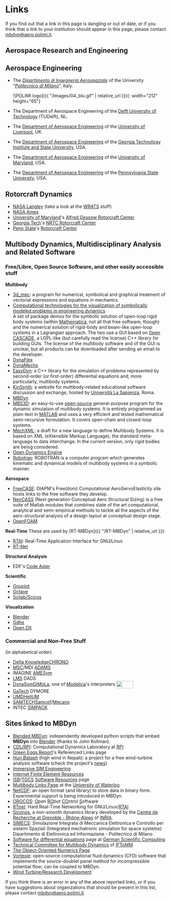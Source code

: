 ---
---
# Links

If you find out that a link in this page is dangling or out of date, or if you think that a link to your institution should appear in this page, please contact </span><a href="mailto:mbdyn@aero.polimi.it">mbdyn@aero.polimi.it</a><span>.</span></p>

## Aerospace Research and Engineering
## Aerospace Engineering

* The <a href="http://www.aero.polimi.it/"><em>Dipartimento di Ingegneria Aerospaziale</em></a> of the University "<a href="http://www.polimi.it/"><em>Politecnico di Milano</em></a>", Italy. 
  
  ![POLIMI logo]({{ "/Images/04_blu.gif" | relative_url }}){: width="212" height="65"}
  
* The Department of Aerospace Engineering of the <a href="http://www.tudelft.nl/">Delft University of Technology</a> (TUDelft), NL.
* The <a href="http://www.liv.ac.uk/aerospace/">Department of Aerospace Engineering</a> of the <a href="http://www.liv.ac.uk/">University of Liverpool</a>, UK.
* The <a href="http://www.ae.gatech.edu/">Department of Aerospace Engineering</a> of the <a href="http://www.gatech.edu/">Georgia Technology Institute and State University</a>, USA.
* The <a href="http://www.enae.umd.edu/">Department of Aerospace Engineering</a> of the <a href="http://www.umd.edu/">University of Maryland</a>, USA.
* The <a href="http://www.aero.psu.edu/">Department of Aerospace Engineering</a> of the <a href="http://www.psu.edu/">Pennsylvania State University</a>, USA.

## Rotorcraft Dynamics

* <a href="http://www.larc.nasa.gov/">NASA Langley</a> (take a look at the <a href="http://sonicboom.larc.nasa.gov/wrats/">WRATS</a> stuff)
* <a href="http://www.arc.nasa.gov/">NASA Ames</a>
* <a href="http://www.umd.edu/">University of Maryland</a>'s <a href="http://www.eng.umd.edu/Department_gateways/Rotorcraft.html">Alfred Gessow Rotorcraft Center</a>
* <a href="http://www.gatech.edu/">Georgia Tech</a>'s <a href="http://www.ae.gatech.edu/research/windtunnel/expaero/coehome.html">NRTC Rotorcraft Center</a>
* <a href="http://www.psu.edu/">Penn State</a>'s <a href="http://www.psu.edu/dept/rcoe/">Rotorcraft Center</a>

## Multibody Dynamics, Multidisciplinary Analysis and Related Software
### Free/Libre, Open Source Software, and other easily accessible stuff
**Multibody**
* <a href="http://www.imac.unavarra.es/3d_mec/">3d_mec</a>: a program for numerical, symbolical and graphical treatment of vectorial expressions and equations in mechanics.
* <a href="http://www.mech.gla.ac.uk/~dimf/IGR_website/epsrcproject.html">Computational technologies for the visualization of symbolically modeled problems in engineering dynamics</a><br>A set of package demos for the symbolic solution of open-loop rigid body systems (within <a href="http://www.wolfram.com/products/mathematica/index.html">Mathematica</a>, not all that free software, though) and the numerical solution of rigid-body and beam-like open-loop systems in a Lagrangian approach. The two use a GUI based on <a href="http://www.opencascade.org/">Open CASCADE</a>, a LGPL-like (but carefully read the license) C++ library for building GUIs. The license of the multibody software and of the GUI is unclear, but all products can be downloaded after sending an email to the developer.
* <a href="http://real.uwaterloo.ca/~dynaflex/">DynaFlex</a>
* <a href="http://dynamechs.sourceforge.net/">DynaMechs</a>
* <a href="http://mecara.fpms.ac.be/EasyDyn/">EasyDyn</a>: a C++ library for the simulation of problems represented by second-order (or first-order) differential equations and, more particularly, multibody systems.
* <a href="http://www.dima.uniroma1.it/kinsynth/">KinSynth</a>: a website for multibody-related educational software discussion and exchange, hosted by <a href="http://www.uniroma1.it/">Università La Sapienza</a>, Roma.
* <a href="http://www.mbdyn.org/">MBDyn</a>
* <a href="http://mat21.etsii.upm.es/mbs/">MBS3D</a>: an easy-to-use <a href="http://www.opensource.org/">open-source</a> general-purpose program for the dynamic simulation of multibody systems. It is entirely programmed as plain-text in <a href="http://www.mathworks.com/">MATLAB</a> and uses a very efficient and tested mathematical semi-recursive formulation. It covers open-chain and closed-loop systems.
* <a href="http://mat21.etsii.upm.es/mbs/MechXML/mechxml.htm">MechXML</a>: a draft for a new language to define Multibody Systems. It is based on XML (eXtensible Markup Language), the standard meta-language to data interchange. In the current version, only rigid bodies are being considered.
* <a href="http://ode.org/">Open Dynamics Engine</a>
* <a href="http://www.prm.ucl.ac.be/recherche/projets/robotran/">Robotran</a>: ROBOTRAN is a computer program which generates kinematic and dynamical models of multibody systems in a symbolic manner.

**Aerospace**

* <a href="http://www.aero.polimi.it/freecase">FreeCASE</a>: DIAPM's Free(dom) Computational AeroServoElasticity site hosts links to the free software they develop.
* <a href="http://www.neocass.org/">NeoCASS</a> (Next generation Conceptual Aero Structural Sizing) is a free suite of Matlab modules that combines state of the art computational, analytical and semi-empirical methods to tackle all the aspects of the aero-structural analysis of a design layout at conceptual design stage.
* <a href="http://www.opencfd.co.uk/openfoam/">OpenFOAM</a>

**Real-Time**
These are used by [RT-MBDyn]({{ "/RT-MBDyn" | relative_url }}):
* <a href="http://www.rtai.org/">RTAI</a>: Real-Time Application Interface for GNU/Linux
* <a href="http://www.rts.uni-hannover.de/rtnet/">RT-Net</a>

**Structural Analysis**
* EDF's <a href="http://www.code-aster.org/">Code Aster</a>

**Scientific**

* <a href="http://www.gnuplot.info/">Gnuplot</a>
* <a href="http://www.octave.org/">Octave</a>
* <a href="http://www.scilab.org/">Scilab/Scicos</a>

**Visualization**
* <a href="http://www.blender.org/">Blender</a>
* <a href="http://www.laas.fr/~matthieu/gdhe/">Gdhe</a>
* <a href="http://www.opendx.org/">Open DX</a>

### Commercial and Non-Free Stuff
(in alphabetical order)
* <a href="http://www.deltaknowledge.com/">Delta Knowledge</a><a href="http://www.deltaknowledge.com/chrono/index.php">CHRONO</a>
* <a href="http://www.mscsoftware.com/">MSC</a>/MDI <a href="http://www.adams.com/">ADAMS</a>
* IMAGINE <a href="http://www.amesim.com/">AMESym</a>
* <a href="http://www.lmsintl.com/">LMS</a> DADS
* <a href="http://www.dynasim.se/">DynaSym</a><a href="http://www.dynasim.se/">DiMoLa</a>, one of <a href="http://www.modelica.org/">Modelica</a>'s interpreters <a href="http://www.modelica.org/"><img style="vertical-align: middle;" src="userfiles/images/ModelicaLogoWhite_icon.gif" alt="" width="53" height="23"></a>
* <a href="http://www.gatech.edu/">GaTech</a> DYMORE
* <a href="http://www.umd.edu/">UMD</a><a href="http://celi.umd.edu/Celi/ResFD95.html">HeliUM</a>
* <a href="http://www.samtech.fr/">SAMTECH</a><a href="http://www.samtech.fr/products/samcef.htm">Samcef</a>/<a href="http://www.samtech.fr/products/mecano.htm">Mecano</a>
* INTEC <a href="http://www.simpack.de/">SIMPACK</a>

## Sites linked to MBDyn
* <a href="http://www.enlightenengineering.com/BlendedMBDyn/">Blended MBDyn</a>: independently developed python scripts that embed <strong>MBDyn</strong> into <a href="http://www.blender.org/">Blender</a> (thanks to John Kollman).
* <a href="http://www.rpi.edu/~anderk5/lab/links.html">CDL/RPI</a>: Computational Dynamics Laboratory at <a href="http://www.rpi.edu/">RPI</a>
* <a href="http://www.ar.com/ger/ut/dcs/na/content.html">Green Eggs Report</a>'s Referenced Links page
* <a href="http://home.gna.org/huribatash/index.html"><em>Huri Batash</em></a> (high wind in Nepali): a project for a free wind-turbine analysis software (check the project's <a href="http://home.gna.org/huribatash/news.html">news</a>)
* <a href="http://www.immersive-sim.de/home_e.html?Links/linksframe_e.html?FEM-Links_e.html">Immersive SIM Engineering</a>
* <a href="http://duke.usask.ca/cgi-bin/cgiwrap/macphed/ifer.html?query=mbdyn&amp;Stats=1">Internet Finite Element Resources</a>
* <a href="http://www.isbweb.org/">ISB</a>/<a href="http://www.isbweb.org/~tgcs/">TGCS</a> <a href="http://www.isbweb.org/~tgcs/software/">Software Resources</a> page
* <a href="http://real.uwaterloo.ca/~mbody/">Multibody Links Page</a> at the <a href="http://real.uwaterloo.ca/">University of Waterloo</a>
* <a href="http://www.unidata.ucar.edu/software/netcdf/software.html#MBDyn">NetCDF</a>: an open format (and library) to store data in binary form. Experimental support is being introduced in MBDyn.
* <a href="http://www.orocos.org/">OROCOS</a>: <span style="text-decoration: underline;">O</span>pen <span style="text-decoration: underline;">RO</span>bot <span style="text-decoration: underline;">CO</span>ntrol <span style="text-decoration: underline;">S</span>oftware <a href="http://www.orocos.org/">
* <a href="http://www.rts.uni-hannover.de/rtnet/links.html">RTnet</a>: Hard Real-Time Networking for GNU/Linux/<a href="http://www.rtai.org/">RTAI</a>
* <a href="http://siconos.gforge.inria.fr/">Siconos</a>, a non-smooth dynamics library developed by the <a href="http://www.inrialpes.fr/">Centre de Recherche at Grenoble - Rhône-Alpes</a> of <a href="http://www.inria.fr/">INRIA</a>.
* <a href="http://risorse.dei.polimi.it/simecs/links.htm">SIMECS</a>: Simulazione Integrata di Meccanica Elettronica e Controllo per sistemi Spaziali (Integrated mechatronic simulation for space systems)<br>Dipartimento di Elettronica ed Informazione - Politecnico di Milano
* <a href="http://www.scicomp.uni-erlangen.de/SW/diffequ.html">Software for differential equations</a> page at <a href="http://www.scicomp.uni-erlangen.de/">German Scientific Computing</a>
* <a href="http://iftomm-multibody.org/">Technical Committee for Multibody Dynamics</a> of <a href="http://www.iftomm.org/">IFToMM</a>
* <a href="http://www.oonumerics.org/oon/">The Object-Oriented Numerics Page</a>
* <a href="http://vortexje.org/">Vortexje</a>: open-source computational fluid dynamics (CFD) software that implements the source-doublet panel method for incompressible potential flow; can be coupled to MBDyn.
* <a href="http://opensourceecology.org/wiki/Wind_Turbine/Research_Development">Wind Turbine/Research Development</a>

If you think there is an error in any of the above reported links, or if you have suggestions about organizations that should be present in this list, please contact <a href="mailto:mbdyn@aero.polimi.it">mbdyn@aero.polimi.it</a>.
